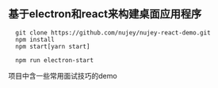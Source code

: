  ## 基于electron和react来构建桌面应用程序

```
  git clone https://github.com/nujey/nujey-react-demo.git
  npm install
  npm start[yarn start]
```
```
  npm run electron-start

```
项目中含一些常用面试技巧的demo
